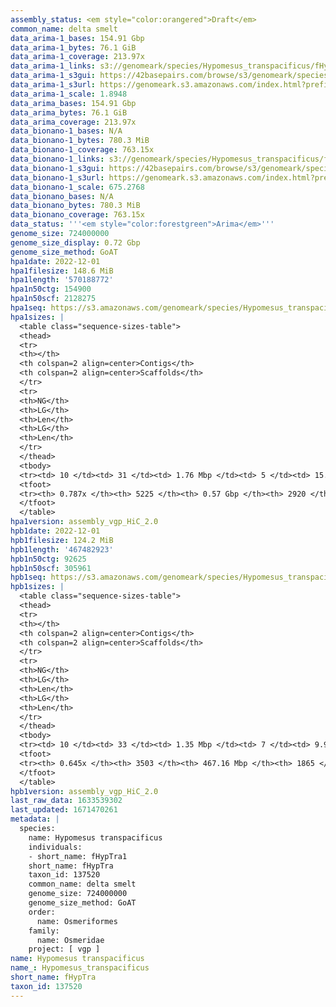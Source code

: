 ```yaml
---
assembly_status: <em style="color:orangered">Draft</em>
common_name: delta smelt
data_arima-1_bases: 154.91 Gbp
data_arima-1_bytes: 76.1 GiB
data_arima-1_coverage: 213.97x
data_arima-1_links: s3://genomeark/species/Hypomesus_transpacificus/fHypTra1/genomic_data/arima/<br>
data_arima-1_s3gui: https://42basepairs.com/browse/s3/genomeark/species/Hypomesus_transpacificus/fHypTra1/genomic_data/arima/
data_arima-1_s3url: https://genomeark.s3.amazonaws.com/index.html?prefix=species/Hypomesus_transpacificus/fHypTra1/genomic_data/arima/
data_arima-1_scale: 1.8948
data_arima_bases: 154.91 Gbp
data_arima_bytes: 76.1 GiB
data_arima_coverage: 213.97x
data_bionano-1_bases: N/A
data_bionano-1_bytes: 780.3 MiB
data_bionano-1_coverage: 763.15x
data_bionano-1_links: s3://genomeark/species/Hypomesus_transpacificus/fHypTra1/genomic_data/bionano/<br>
data_bionano-1_s3gui: https://42basepairs.com/browse/s3/genomeark/species/Hypomesus_transpacificus/fHypTra1/genomic_data/bionano/
data_bionano-1_s3url: https://genomeark.s3.amazonaws.com/index.html?prefix=species/Hypomesus_transpacificus/fHypTra1/genomic_data/bionano/
data_bionano-1_scale: 675.2768
data_bionano_bases: N/A
data_bionano_bytes: 780.3 MiB
data_bionano_coverage: 763.15x
data_status: '''<em style="color:forestgreen">Arima</em>'''
genome_size: 724000000
genome_size_display: 0.72 Gbp
genome_size_method: GoAT
hpa1date: 2022-12-01
hpa1filesize: 148.6 MiB
hpa1length: '570188772'
hpa1n50ctg: 154900
hpa1n50scf: 2128275
hpa1seq: https://s3.amazonaws.com/genomeark/species/Hypomesus_transpacificus/fHypTra1/assembly_vgp_HiC_2.0/fHypTra1.HiC.hap1.20221201.fasta.gz
hpa1sizes: |
  <table class="sequence-sizes-table">
  <thead>
  <tr>
  <th></th>
  <th colspan=2 align=center>Contigs</th>
  <th colspan=2 align=center>Scaffolds</th>
  </tr>
  <tr>
  <th>NG</th>
  <th>LG</th>
  <th>Len</th>
  <th>LG</th>
  <th>Len</th>
  </tr>
  </thead>
  <tbody>
  <tr><td> 10 </td><td> 31 </td><td> 1.76 Mbp </td><td> 5 </td><td> 15.01 Mbp </td></tr><tr><td> 20 </td><td> 93 </td><td> 0.84 Mbp </td><td> 10 </td><td> 12.62 Mbp </td></tr><tr><td> 30 </td><td> 215 </td><td> 471.81 Kbp </td><td> 17 </td><td> 8.05 Mbp </td></tr><tr><td> 40 </td><td> 418 </td><td> 274.05 Kbp </td><td> 26 </td><td> 6.64 Mbp </td></tr><tr style="background-color:#cccccc;"><td> 50 </td><td> 779 </td><td style="background-color:#ff8888;"> 154.90 Kbp </td><td> 46 </td><td style="background-color:#ff8888;"> 2.13 Mbp </td></tr><tr><td> 60 </td><td> 1390 </td><td> 90.00 Kbp </td><td> 117 </td><td> 457.85 Kbp </td></tr><tr><td> 70 </td><td> 2592 </td><td> 40.18 Kbp </td><td> 578 </td><td> 72.72 Kbp </td></tr><tr><td> 80 </td><td> 0 </td><td>  </td><td> 0 </td><td>  </td></tr><tr><td> 90 </td><td> 0 </td><td>  </td><td> 0 </td><td>  </td></tr><tr><td> 100 </td><td> 0 </td><td>  </td><td> 0 </td><td>  </td></tr></tbody>
  <tfoot>
  <tr><th> 0.787x </th><th> 5225 </th><th> 0.57 Gbp </th><th> 2920 </th><th> 0.57 Gbp </th></tr>
  </tfoot>
  </table>
hpa1version: assembly_vgp_HiC_2.0
hpb1date: 2022-12-01
hpb1filesize: 124.2 MiB
hpb1length: '467482923'
hpb1n50ctg: 92625
hpb1n50scf: 305961
hpb1seq: https://s3.amazonaws.com/genomeark/species/Hypomesus_transpacificus/fHypTra1/assembly_vgp_HiC_2.0/fHypTra1.HiC.hap2.20221201.fasta.gz
hpb1sizes: |
  <table class="sequence-sizes-table">
  <thead>
  <tr>
  <th></th>
  <th colspan=2 align=center>Contigs</th>
  <th colspan=2 align=center>Scaffolds</th>
  </tr>
  <tr>
  <th>NG</th>
  <th>LG</th>
  <th>Len</th>
  <th>LG</th>
  <th>Len</th>
  </tr>
  </thead>
  <tbody>
  <tr><td> 10 </td><td> 33 </td><td> 1.35 Mbp </td><td> 7 </td><td> 9.92 Mbp </td></tr><tr><td> 20 </td><td> 116 </td><td> 0.63 Mbp </td><td> 16 </td><td> 4.88 Mbp </td></tr><tr><td> 30 </td><td> 275 </td><td> 342.38 Kbp </td><td> 35 </td><td> 2.73 Mbp </td></tr><tr><td> 40 </td><td> 572 </td><td> 173.65 Kbp </td><td> 74 </td><td> 1.35 Mbp </td></tr><tr style="background-color:#cccccc;"><td> 50 </td><td> 1155 </td><td style="background-color:#ff8888;"> 92.63 Kbp </td><td> 190 </td><td style="background-color:#ff8888;"> 305.96 Kbp </td></tr><tr><td> 60 </td><td> 2343 </td><td> 40.14 Kbp </td><td> 836 </td><td> 54.19 Kbp </td></tr><tr><td> 70 </td><td> 0 </td><td>  </td><td> 0 </td><td>  </td></tr><tr><td> 80 </td><td> 0 </td><td>  </td><td> 0 </td><td>  </td></tr><tr><td> 90 </td><td> 0 </td><td>  </td><td> 0 </td><td>  </td></tr><tr><td> 100 </td><td> 0 </td><td>  </td><td> 0 </td><td>  </td></tr></tbody>
  <tfoot>
  <tr><th> 0.645x </th><th> 3503 </th><th> 467.16 Mbp </th><th> 1865 </th><th> 467.48 Mbp </th></tr>
  </tfoot>
  </table>
hpb1version: assembly_vgp_HiC_2.0
last_raw_data: 1633539302
last_updated: 1671470261
metadata: |
  species:
    name: Hypomesus transpacificus
    individuals:
    - short_name: fHypTra1
    short_name: fHypTra
    taxon_id: 137520
    common_name: delta smelt
    genome_size: 724000000
    genome_size_method: GoAT
    order:
      name: Osmeriformes
    family:
      name: Osmeridae
    project: [ vgp ]
name: Hypomesus transpacificus
name_: Hypomesus_transpacificus
short_name: fHypTra
taxon_id: 137520
---
```

